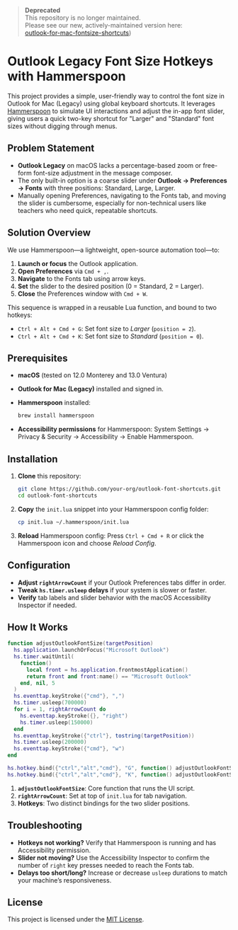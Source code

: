 > **Deprecated**  
> This repository is no longer maintained.  
> Please see our new, actively-maintained version here:  
> [outlook-for-mac-fontsize-shortcuts](https://github.com/sebastianspicker/outlook-for-mac-fontsize-shortcuts))
> 

# Outlook Legacy Font Size Hotkeys with Hammerspoon

This project provides a simple, user-friendly way to control the font size in Outlook for Mac (Legacy) using global keyboard shortcuts. It leverages [Hammerspoon](https://www.hammerspoon.org/) to simulate UI interactions and adjust the in-app font slider, giving users a quick two-key shortcut for "Larger" and "Standard" font sizes without digging through menus.

## Problem Statement

* **Outlook Legacy** on macOS lacks a percentage-based zoom or free-form font-size adjustment in the message composer.
* The only built-in option is a coarse slider under **Outlook → Preferences → Fonts** with three positions: Standard, Large, Larger.
* Manually opening Preferences, navigating to the Fonts tab, and moving the slider is cumbersome, especially for non-technical users like teachers who need quick, repeatable shortcuts.

## Solution Overview

We use Hammerspoon—a lightweight, open-source automation tool—to:

1. **Launch or focus** the Outlook application.
2. **Open Preferences** via `Cmd + ,`.
3. **Navigate** to the Fonts tab using arrow keys.
4. **Set** the slider to the desired position (0 = Standard, 2 = Larger).
5. **Close** the Preferences window with `Cmd + W`.

This sequence is wrapped in a reusable Lua function, and bound to two hotkeys:

* `Ctrl + Alt + Cmd + G`: Set font size to *Larger* (`position = 2`).
* `Ctrl + Alt + Cmd + K`: Set font size to *Standard* (`position = 0`).

## Prerequisites

* **macOS** (tested on 12.0 Monterey and 13.0 Ventura)
* **Outlook for Mac (Legacy)** installed and signed in.
* **Hammerspoon** installed:

  ```bash
  brew install hammerspoon
  ```
* **Accessibility permissions** for Hammerspoon:
  System Settings → Privacy & Security → Accessibility → Enable Hammerspoon.

## Installation

1. **Clone** this repository:

   ```bash
   git clone https://github.com/your-org/outlook-font-shortcuts.git
   cd outlook-font-shortcuts
   ```
2. **Copy** the `init.lua` snippet into your Hammerspoon config folder:

   ```bash
   cp init.lua ~/.hammerspoon/init.lua
   ```
3. **Reload** Hammerspoon config:
   Press `Ctrl + Cmd + R` or click the Hammerspoon icon and choose *Reload Config*.

## Configuration

* **Adjust `rightArrowCount`** if your Outlook Preferences tabs differ in order.
* **Tweak `hs.timer.usleep` delays** if your system is slower or faster.
* **Verify** tab labels and slider behavior with the macOS Accessibility Inspector if needed.

## How It Works

```lua
function adjustOutlookFontSize(targetPosition)
  hs.application.launchOrFocus("Microsoft Outlook")
  hs.timer.waitUntil(
    function()
      local front = hs.application.frontmostApplication()
      return front and front:name() == "Microsoft Outlook"
    end, nil, 5
  )
  hs.eventtap.keyStroke({"cmd"}, ",")
  hs.timer.usleep(700000)
  for i = 1, rightArrowCount do
    hs.eventtap.keyStroke({}, "right")
    hs.timer.usleep(150000)
  end
  hs.eventtap.keyStroke({"ctrl"}, tostring(targetPosition))
  hs.timer.usleep(200000)
  hs.eventtap.keyStroke({"cmd"}, "w")
end

hs.hotkey.bind({"ctrl","alt","cmd"}, "G", function() adjustOutlookFontSize(2) end)
hs.hotkey.bind({"ctrl","alt","cmd"}, "K", function() adjustOutlookFontSize(0) end)
```

1. **`adjustOutlookFontSize`**: Core function that runs the UI script.
2. **`rightArrowCount`**: Set at top of `init.lua` for tab navigation.
3. **Hotkeys**: Two distinct bindings for the two slider positions.

## Troubleshooting

* **Hotkeys not working?** Verify that Hammerspoon is running and has Accessibility permission.
* **Slider not moving?** Use the Accessibility Inspector to confirm the number of `right` key presses needed to reach the Fonts tab.
* **Delays too short/long?** Increase or decrease `usleep` durations to match your machine’s responsiveness.

## License

This project is licensed under the [MIT License](LICENSE).
